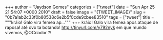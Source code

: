 
+++
author = "Jaydson Gomes"
categories = ["tweet"]
date = "Sun Apr 25 21:54:07 +0000 2010"
draft = false
image = "{TWEET_IMAGE}"
slug = "0b7a1ab2c33f0b80538c6e2b5f0cde9cbee83510"
tags = ["tweet"]
title = """kráio! Galo vira femea ap..."""
+++
kráio! Galo vira femea apos ataque de raposa! até ovo ta botando! http://tinyurl.com/y792nyk em que mundo vivemos, @OCriador ?!
